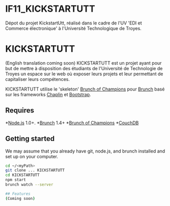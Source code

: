 IF11_KICKSTARTUTT
=================

Dépot du projet KickstartUtt, réalisé dans le cadre de l'UV 'EDI et Commerce électronique' à l'Université Technologique de Troyes.

# KICKSTARTUTT
(English translation coming soon)
KICKSTARTUTT est un projet ayant pour but de mettre à disposition des étudiants de l'Université de Technologie de Troyes un espace sur le web où exposer leurs projets et leur permettant de capitaliser leurs compétences.

KICKSTARTUTT utilise le 'skeleton' [Brunch of Champions]() pour [Brunch]() basé sur les frameworks [Chaplin]() et [Bootstrap]().

## Requires
*[Node.js]() 1.0+.
*[Brunch]() 1.4+
*[Brunch of Champions]()
*[CouchDB]()

## Getting started

We may assume that you already have git, node.js, and brunch installed and set up on your computer.
```bash
cd ~/<myPath>
git clone ... KICKSTARTUTT
cd KICKSTARTUTT
npm start
brunch watch --server

## Features
(Coming soon)

